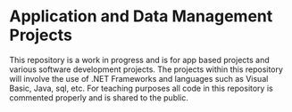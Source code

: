 # Application and Data Management Projects
This repository is a work in progress and is for app based projects and various software development projects. The projects within this repository will involve the use of .NET Frameworks and languages such as Visual Basic, Java, sql, etc. For teaching purposes all code in this repository is commented properly and is shared to the public.

